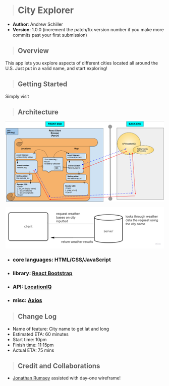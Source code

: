 > # City Explorer

- **Author**: Andrew Schiller
- **Version**: 1.0.0 (increment the patch/fix version number if you make more commits past your first submission)

> ## Overview

This app lets you explore aspects of different cities located all around the U.S. Just put in a valid name, and start exploring!

> ## Getting Started

Simply visit
<!-- What are the steps that a user must take in order to build this app on their own machine and get it running? -->

> ## Architecture

![Lab 6 data flow](./img/lab6plan.png)

![Lab 7 wireframe](./img/lab7.jpg)

- ### core languages: HTML/CSS/JavaScript

- ### library: [React Bootstrap](https://react-bootstrap.github.io/getting-started/introduction)

- ### API: [LocationIQ](https://locationiq.com/docs#search-forward-geocoding)

- ### misc: [Axios](https://www.npmjs.com/package/axios)

<!-- Provide a detailed description of the application design. What technologies (languages, libraries, etc) you're using, and any other relevant design information. -->

> ## Change Log

- Name of feature: City name to get lat and long
- Estimated ETA: 60 minutes
- Start time: 10pm
- Finish time: 11:15pm
- Actual ETA: 75 mins

<!-- Use this area to document the iterative changes made to your application as each feature is successfully implemented. Use time stamps. Here's an example:

01-01-2001 4:59pm - Application now has a fully-functional express server, with a GET route for the location resource. -->

> ## Credit and Collaborations

- [Jonathan Rumsey](https://github.com/nojronatron) assisted with day-one wireframe!

